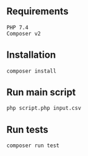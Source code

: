 ## Requirements
```
PHP 7.4
Composer v2
```

## Installation
```
composer install
```

## Run main script
```
php script.php input.csv
```

## Run tests
```
composer run test
```
